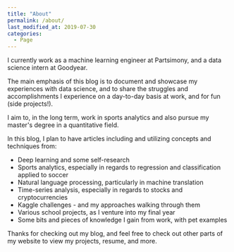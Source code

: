 ```yaml
---
title: "About"
permalink: /about/
last_modified_at: 2019-07-30
categories:
  - Page
---
```


 I currently work as a machine learning engineer at Partsimony, and a data science intern at Goodyear. 
 
The main emphasis of this blog is to document and showcase my experiences with data science, and to share the struggles and     accomplishments I experience on a day-to-day basis at work, and for fun (side projects!). 
    
I aim to, in the long term, work in sports analytics and also pursue my master's degree in a quantitative field. 

In this blog, I plan to have articles including and utilizing concepts and techniques from: 

* Deep learning and some self-research
* Sports analytics, especially in regards to regression and classification applied to soccer
* Natural language processing, particularly in machine translation
* Time-series analysis, especially in regards to stocks and cryptocurrencies
* Kaggle challenges - and my approaches walking through them
* Various school projects, as I venture into my final year 
* Some bits and pieces of knowledge I gain from work, with pet examples

Thanks for checking out my blog, and feel free to check out other parts of my website to view my projects, resume, and more.

